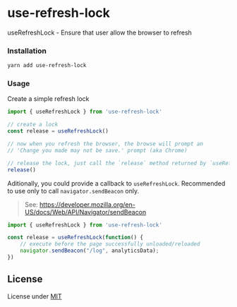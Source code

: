 # use-refresh-lock

useRefreshLock - Ensure that user allow the browser to refresh

### Installation

```sh
yarn add use-refresh-lock
```

### Usage

Create a simple refresh lock

```js
import { useRefreshLock } from 'use-refresh-lock'

// create a lock
const release = useRefreshLock()

// now when you refresh the browser, the browse will prompt an
// 'Change you made may not be save.' prompt (aka Chrome)

// release the lock, just call the `release` method returned by `useRefreshLock`
release()
```

Aditionally, you could provide a callback to `useRefreshLock`. Recommended to use only to call `navigator.sendBeacon` only.

> See: https://developer.mozilla.org/en-US/docs/Web/API/Navigator/sendBeacon

```js
import { useRefreshLock } from 'use-refresh-lock'

const release = useRefreshLock(function() {
    // execute before the page successfully unloaded/reloaded
    navigator.sendBeacon("/log", analyticsData);
})
```

## License
License under [MIT](LICENSE)
